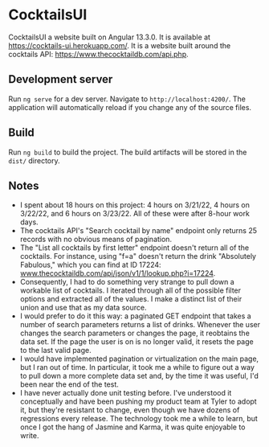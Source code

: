 # CocktailsUI
CocktailsUI a website built on Angular 13.3.0. It is available at https://cocktails-ui.herokuapp.com/. It is a website built around the cocktails API: https://www.thecocktaildb.com/api.php. 

## Development server
Run `ng serve` for a dev server. Navigate to `http://localhost:4200/`. The application will automatically reload if you change any of the source files.

## Build
Run `ng build` to build the project. The build artifacts will be stored in the `dist/` directory.

## Notes
- I spent about 18 hours on this project: 4 hours on 3/21/22, 4 hours on 3/22/22, and 6 hours on 3/23/22. All of these were after 8-hour work days.
- The cocktails API's "Search cocktail by name" endpoint only returns 25 records with no obvious means of pagination.
- The "List all cocktails by first letter" endpoint doesn't return all of the cocktails. For instance, using "f=a" doesn't return the drink "Absolutely Fabulous," which you can find at ID 17224: www.thecocktaildb.com/api/json/v1/1/lookup.php?i=17224. 
- Consequently, I had to do something very strange to pull down a workable list of cocktails. I iterated through all of the possible filter options and extracted all of the values. I make a distinct list of their union and use that as my data source.
- I would prefer to do it this way: a paginated GET endpoint that takes a number of search parameters returns a list of drinks. Whenever the user changes the search parameters or changes the page, it reobtains the data set. If the page the user is on is no longer valid, it resets the page to the last valid page.
- I would have implemented pagination or virtualization on the main page, but I ran out of time. In particular, it took me a while to figure out a way to pull down a more complete data set and, by the time it was useful, I'd been near the end of the test.
- I have never actually done unit testing before. I've understood it conceptually and have been pushing my product team at Tyler to adopt it, but they're resistant to change, even though we have dozens of regressions every release. The technology took me a while to learn, but once I got the hang of Jasmine and Karma, it was quite enjoyable to write.